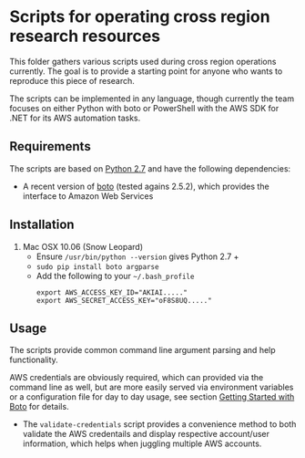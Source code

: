 # Scripts for operating cross region research resources

This folder gathers various scripts used during cross region operations currently. 
The goal is to provide a starting point for anyone who wants to reproduce this piece of research.

The scripts can be implemented in any language, though currently the team focuses on either 
Python with boto or PowerShell with the AWS SDK for .NET for its AWS automation tasks. 

## Requirements

The scripts are based on [Python 2.7](http://python.org/) and have the following dependencies:

* A recent version of [boto](https://github.com/boto/boto) (tested agains 2.5.2), which provides the interface to Amazon Web Services

## Installation

1.  Mac OSX 10.06 (Snow Leopard)
    * Ensure ```/usr/bin/python --version``` gives Python 2.7 +
    * ```sudo pip install boto argparse```
    * Add the following to your ```~/.bash_profile```
        ```
        export AWS_ACCESS_KEY_ID="AKIAI....."
		export AWS_SECRET_ACCESS_KEY="oF8S8UQ....."
		```

## Usage

The scripts provide common command line argument parsing and help functionality.

AWS credentials are obviously required, which can provided via the command line as well, 
but are more easily served via environment variables or a configuration file for day to day usage, 
see section [Getting Started with Boto](https://github.com/boto/boto#getting-started-with-boto) for details.

* The `validate-credentials` script provides a convenience method to both validate the AWS credentails and 
display respective account/user information, which helps when juggling multiple AWS accounts.

